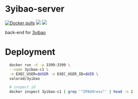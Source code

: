 # 3yibao-server

[![Docker pulls](https://img.shields.io/docker/pulls/valorad/3yibao.svg?style=flat-square)](https://hub.docker.com/r/valorad/3yibao/)
[![](https://images.microbadger.com/badges/version/valorad/3yibao.svg)](https://microbadger.com/images/valorad/3yibao "Get your own version badge on microbadger.com")
[![](https://images.microbadger.com/badges/image/valorad/3yibao.svg)](https://microbadger.com/images/valorad/3yibao "Get your own image badge on microbadger.com")

back-end for [3yibao](https://github.com/valorad/3yibao-react)

# Deployment
``` bash
  docker run -d -p 3399:3399 \
  --name 3yibao-c1 \
  -e EXEC_USER=$USER -e EXEC_USER_ID=$UID \
  valorad/3yibao

  # inspect id
  docker inspect 3yibao-c1 | grep '"IPAddress"' | head -n 1
```